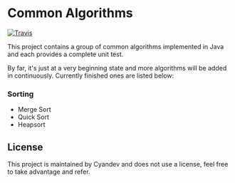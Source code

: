 # Common Algorithms

[![Travis](https://travis-ci.org/unixzii/Algorithms.svg?branch=master)](https://travis-ci.org/unixzii/Algorithms)

This project contains a group of common algorithms implemented in Java and each provides a complete unit test.

By far, it's just at a very beginning state and more algorithms will be added in continuously. Currently finished ones are listed below:

### Sorting
* Merge Sort
* Quick Sort
* Heapsort

## License
This project is maintained by Cyandev and does not use a license, feel free to take advantage and refer.
